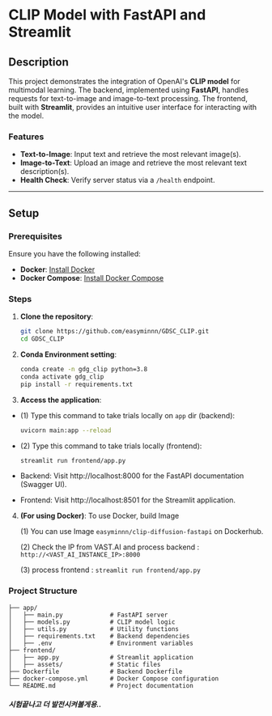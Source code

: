 # CLIP Model with FastAPI and Streamlit

## Description

This project demonstrates the integration of OpenAI's **CLIP model** for multimodal learning. The backend, implemented using **FastAPI**, handles requests for text-to-image and image-to-text processing. The frontend, built with **Streamlit**, provides an intuitive user interface for interacting with the model.

### Features

- **Text-to-Image**: Input text and retrieve the most relevant image(s).
- **Image-to-Text**: Upload an image and retrieve the most relevant text description(s).
- **Health Check**: Verify server status via a `/health` endpoint.

---

## Setup

### Prerequisites

Ensure you have the following installed:

- **Docker**: [Install Docker](https://docs.docker.com/get-docker/)
- **Docker Compose**: [Install Docker Compose](https://docs.docker.com/compose/install/)

### Steps

1. **Clone the repository**:

   ```bash
   git clone https://github.com/easyminnn/GDSC_CLIP.git
   cd GDSC_CLIP
   ```

2. **Conda Environment setting**:

   ```bash
   conda create -n gdg_clip python=3.8
   conda activate gdg_clip
   pip install -r requirements.txt
   ```

3. **Access the application**:

- (1) Type this command to take trials locally on `app` dir (backend):
  ```bash
  uvicorn main:app --reload
  ```
- (2) Type this command to take trials locally (frontend):

  ```bash
  streamlit run frontend/app.py
  ```

- Backend: Visit http://localhost:8000 for the FastAPI documentation (Swagger UI).
- Frontend: Visit http://localhost:8501 for the Streamlit application.

4. **(For using Docker)**: To use Docker, build Image

   (1) You can use Image `easyminnn/clip-diffusion-fastapi` on Dockerhub.
   
   (2) Check the IP from VAST.AI and process backend : `http://<VAST_AI_INSTANCE_IP>:8000`
   
   (3) process frontend : `streamlit run frontend/app.py`

### Project Structure

```project_root/
├── app/
│   ├── main.py             # FastAPI server
│   ├── models.py           # CLIP model logic
│   ├── utils.py            # Utility functions
│   ├── requirements.txt    # Backend dependencies
│   ├── .env                # Environment variables
├── frontend/
│   ├── app.py              # Streamlit application
│   ├── assets/             # Static files
├── Dockerfile              # Backend Dockerfile
├── docker-compose.yml      # Docker Compose configuration
└── README.md               # Project documentation
```

##### 시험끝나고 더 발전시켜볼게용..
